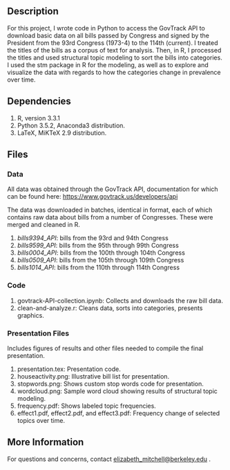 
## Description

For this project, I wrote code in Python to access the GovTrack API to download basic data on all bills passed by Congress and signed by the President from the 93rd Congress (1973-4) to the 114th (current). I treated the titles of the bills as a corpus of text for analysis. Then, in R, I processed the titles and used structural topic modeling to sort the bills into categories. I used the stm package in R for the modeling, as well as to explore and visualize the data with regards to how the categories change in prevalence over time.

## Dependencies

1. R, version 3.3.1
2. Python 3.5.2, Anaconda3 distribution.
3. LaTeX, MiKTeX 2.9 distribution.


## Files

### Data

All data was obtained through the GovTrack API, documentation for which can be found here: https://www.govtrack.us/developers/api 

The data was downloaded in batches, identical in format, each of which contains raw data about bills from a number of Congresses. These were merged and cleaned in R. 
1. *bills9394_API*: bills from the 93rd and 94th Congress
2. *bills9599_API*: bills from the 95th through 99th Congress
3. *bills0004_API*: bills from the 100th through 104th Congress
4. *bills0509_API*: bills from the 105th through 109th Congress
5. *bills1014_API*: bills from the 110th through 114th Congress

### Code

1. govtrack-API-collection.ipynb: Collects and downloads the raw bill data.
2. clean-and-analyze.r: Cleans data, sorts into categories, presents graphics.

### Presentation Files
Includes figures of results and other files needed to compile the final presentation.

1. presentation.tex: Presentation code.
2. houseactivity.png: Illustrative bill list for presentation.
3. stopwords.png: Shows custom stop words code for presentation.
4. wordcloud.png: Sample word cloud showing results of structural topic modeling.
5. frequency.pdf: Shows labeled topic frequencies.
6. effect1.pdf, effect2.pdf, and effect3.pdf: Frequency change of selected topics over time.

## More Information

For questions and concerns, contact elizabeth_mitchell@berkeley.edu .

